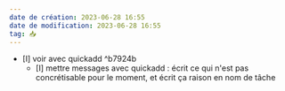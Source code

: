 ```yaml
---
date de création: 2023-06-28 16:55
date de modification: 2023-06-28 16:55
tag: 📥
---
```

- [I] voir avec quickadd ^b7924b
	- [I] mettre messages avec quickadd : écrit ce qui n'est pas concrétisable pour le moment, et écrit ça raison en nom de tâche